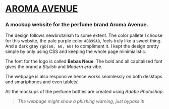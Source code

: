 # [AROMA AVENUE](https://funinkina.github.io/aromaavenue/)
### A mockup website for the perfume brand Aroma Avenue.

The design follows newbrutalism to some extent. The color pallete I choose for this website, the pale purple color `#B899A8`, feels truly like a sweet thing. And a dark gray `rgb(60, 60, 60)` to compliment it. I kept the design pretty simple by only using CSS and keeping the whole page minimialistic.

The font for the logo is called **Bebas Neue**. The bold and all capitalized font gives the brand a *Stylish* and *Modern era* vibe.

The webpage is also responsive hence works seamlessly on both desktops and smartphones and even tablets!

All the mockups of the perfume bottles are created using _Adobe Photoshop_.

>*The webpage might show a phishing warning, just bypass it!*
